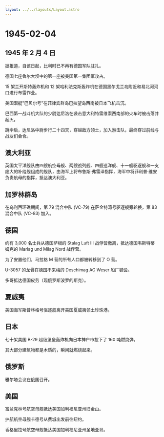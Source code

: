 ```yaml
---
layout: ../../layouts/Layout.astro
---
```


# 1945-02-04

## 1945 年 2 月 4 日

据报道，自该日起，比利时已不再有德国军队驻扎。

德国七座鲁尔大坝中的第一座被美国第一集团军攻占。

15 架兰开斯特轰炸机和 12
架哈利法克斯轰炸机在德国黑尔戈兰岛附近和易北河河口进行布雷作业。

美国潜艇"巴贝尔号"在菲律宾群岛巴拉望岛西南被日本飞机击沉。

巴西第一战斗机大队的少尉达尼洛在袭击意大利特雷维索西南部的火车时被击落并起火。

跳伞后，达尼洛中尉步行二十四天，穿越敌方领土，加入游击队，最终穿过前线与战友们会合。

## 澳大利亚

英国太平洋舰队由四艘航空母舰、两艘战列舰、四艘巡洋舰、十一艘驱逐舰和一支庞大的补给舰组成的舰队，由海军上将布鲁斯·弗雷泽指挥，海军中将菲利普·维安负责航母的指挥，抵达澳大利亚。

## 加罗林群岛

在乌利西环礁期间，第 79 混合中队 (VC-79) 在萨金特湾号驱逐舰旁轮换，第 83
混合中队 (VC-83) 加入。

## 德国

约有 3,000 名士兵从德国萨根的 Stalag Luft III
战俘营撤离，抵达德国韦斯特蒂姆克的 Marlag und Milag Nord 战俘营。

为了安置他们，马拉格 M 营的所有人口都被转移到了 O 营。

U-3057 的龙骨在德国不来梅的 Deschimag AG Weser 船厂铺设。

多哥抵达德国皮劳（现俄罗斯波罗的斯克）。

## 夏威夷

美国海军斯普林格号驱逐舰离开美国夏威夷领土珍珠港。

## 日本

七十架美国 B-29 超级堡垒轰炸机向日本神户市投下了 160 吨燃烧弹。

其大部分建筑物都是木质的，瞬间就燃烧起来。

## 俄罗斯

雅尔塔会议在俄国召开。

## 美国

富兰克林号航空母舰抵达美国加利福尼亚州旧金山。

护航航空母舰卡德号从费城出发前往纽约。

香格里拉号航空母舰抵达美国加利福尼亚州圣地亚哥。